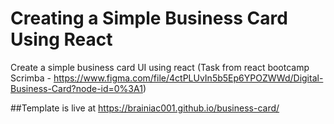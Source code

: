 # Creating a Simple Business Card Using React

Create a simple business card UI using react (Task from react bootcamp Scrimba - https://www.figma.com/file/4ctPLUvIn5b5Ep6YPOZWWd/Digital-Business-Card?node-id=0%3A1)

##Template is live at https://brainiac001.github.io/business-card/
